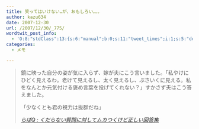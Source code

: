 ```yaml
---
title: 笑ってはいけない…が、おもしろい。。。
author: kazu634
date: 2007-12-30
url: /2007/12/30/_775/
wordtwit_post_info:
  - 'O:8:"stdClass":13:{s:6:"manual";b:0;s:11:"tweet_times";i:1;s:5:"delay";i:0;s:7:"enabled";i:1;s:10:"separation";s:2:"60";s:7:"version";s:3:"3.7";s:14:"tweet_template";b:0;s:6:"status";i:2;s:6:"result";a:0:{}s:13:"tweet_counter";i:2;s:13:"tweet_log_ids";a:1:{i:0;i:3547;}s:9:"hash_tags";a:0:{}s:8:"accounts";a:1:{i:0;s:7:"kazu634";}}'
categories:
  - メモ

---
```

<div class="section">
<blockquote title="らばQ " cite="http://labaq.com/archives/50874625.html">
<p>
      鏡に映った自分の姿が気に入らず、嫁が夫にこう言いました。「私やけにひどく見えるわ。老けて見えるし、太く見えるし、ぶさいくに見える。私をなんとか元気付ける褒め言葉を投げてくれない？」すかさず夫はこう答えました。
</p>
    
<p>
      「少なくとも君の視力は抜群だね」
</p>
    
<p>
<cite><a href="http://labaq.com/archives/50874625.html" onclick="__gaTracker('send', 'event', 'outbound-article', 'http://labaq.com/archives/50874625.html', 'らばQ : くだらない質問に対してムカつくけど正しい回答集');" target="_blank">らばQ : くだらない質問に対してムカつくけど正しい回答集</a></cite>
</p>
</blockquote>
</div>